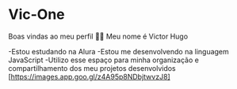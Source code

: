 # Vic-One

Boas vindas ao meu perfil 💙💙
Meu nome é Victor Hugo

-Estou estudando na Alura
-Estou me desenvolvendo na linguagem JavaScript
-Utilizo esse espaço para minha organização e compartilhamento dos meu projetos desenvolvidos
[https://images.app.goo.gl/z4A95p8NDbjtwvzJ8]
